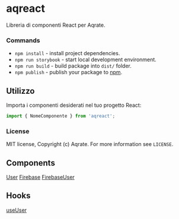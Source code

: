 # aqreact

Libreria di componenti React per Aqrate.

### Commands
- `npm install` - install project dependencies.
- `npm run storybook` - start local development environment.
- `npm run build` - build package into `dist/` folder.
- `npm publish` - publish your package to [npm](npmjs.com).

## Utilizzo

Importa i componenti desiderati nel tuo progetto React:

```javascript
import { NomeComponente } from 'aqreact';
```

### License
MIT license, Copyright (c) Aqrate. For more information see `LICENSE`.

## Components

[User](docs/User.md)
[Firebase](docs/Firebase.md)
[FirebaseUser](docs/FirebaseUser.md)

## Hooks

[useUser](docs/useUser.md)


